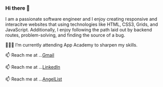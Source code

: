 ### Hi there 👋

I am a passionate software engineer and I enjoy creating responsive and interacitve websites that using technologies like HTML, CSS3, Grids, and JavaScript. Additionally, I enjoy following the path laid out by backend routes, problem-solving, and finding the source of a bug.

<!--
**MatthewSatt/MatthewSatt** is a ✨ _special_ ✨ repository because its `README.md` (this file) appears on your GitHub profile.
-->

👨🏻‍💻 I’m currently attending App Academy to sharpen my skills.

📫 Reach me at ...[Gmail](MatthewSatterwhiteMS@gmail.com)

📫 Reach me at ...[LinkedIn](https://www.linkedin.com/in/matthew-satterwhite-008970211/)

📫 Reach me at ...[AngelList](https://angel.co/u/matthew-satterwhite)
